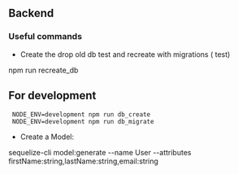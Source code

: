 ## Backend

### Useful commands

* Create the drop old db test and recreate with migrations ( test) 

npm run recreate_db

## For development

```
 NODE_ENV=development npm run db_create
 NODE_ENV=development npm run db_migrate

```

* Create a Model:

sequelize-cli model:generate --name User --attributes firstName:string,lastName:string,email:string
